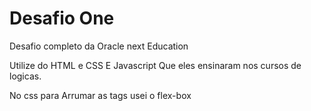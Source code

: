 <h1> Desafio One </h1>
<p>Desafio completo da Oracle next Education </p>
<p> Utilize do HTML e CSS E Javascript Que eles ensinaram nos cursos de logicas.</p>
<p>No css para Arrumar as tags usei o flex-box </p>
